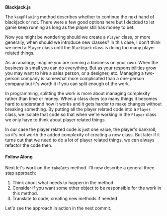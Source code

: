 **Blackjack.js**

The `keepPlaying` method describes whether to continue the next hand of
blackjack or not. There were a few good options here but I decided to let game
keep running as long as the player still has money to bet.

Now you might be wondering should we create a `Player` class, or more generally,
when should we introduce new classes? In this case, I don't think we need a
`Player` class until the `Blackjack` class is doing too many player related
things.

As an analogy, imagine you are running a business on your own. When the business
is small you can do everything. But as your responsibilities grow you may want
to hire a sales person, or a designer, etc. Managing a two-person company is
somewhat more complicated than a one-person company but it's worth it if you can
split enough of the work.

In programming, splitting the work is more about managing complexity rather than
time or money. When a class does too many things it becomes hard to understand
how it works and it gets harder to make changes without breaking something. By
putting all the player related code into a `Player` class, we isolate that code
so that when we're working in the `Player` class we only have to think about
player related things.

In our case the player related code is just one value, the player's bankroll, so
it's not worth the added complexity of creating a new class. But later if it
turns out that we need to do a lot of player related things, we can always
refactor the code then.

#### Follow Along
Next let's work on the `takeBets` method. I'll now describe a general three
step approach:

1. Think about what needs to happen in the method
2. Consider if you want some other object to be responsible for the work in this
method.
3. Translate to code, creating new methods if needed

Let's see the approach in action in the next commit.